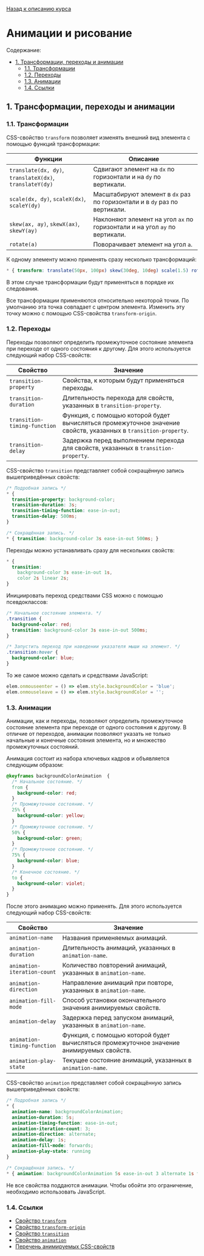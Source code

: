 [Назад к описанию курса](../../README.md)

# Анимации и рисование

Содержание:
- [1. Трансформации, переходы и анимации](#1-Трансформации-переходы-и-анимации)
  - [1.1. Трансформации](#11-Трансформации)
  - [1.2. Переходы](#12-Переходы)
  - [1.3. Анимации](#13-Анимации)
  - [1.4. Ссылки](#14-Ссылки)

## 1. Трансформации, переходы и анимации

### 1.1. Трансформации

CSS-свойство `transform` позволяет изменять внешний вид элемента с помощью функций трансформации:

| Функции                                                 | Описание                                                                   |
| ------------------------------------------------------- | -------------------------------------------------------------------------- |
| `translate(dx, dy)`, `translateX(dx)`, `translateY(dy)` | Сдвигают элемент на `dx` по горизонтали и на `dy` по вертикали.            |
| `scale(dx, dy)`, `scaleX(dx)`, `scaleY(dy)`             | Масштабируют элемент в `dx` раз по горизонтали и в `dy` раз по вертикали.  |
| `skew(ax, ay)`, `skewX(ax)`, `skewY(ay)`                | Наклоняют элемент на угол `ax` по горизонтали и на угол `ay` по вертикали. |
| `rotate(a)`                                             | Поворачивает элемент на угол `a`.                                          |

К одному элементу можно применять сразу несколько трансформаций:

```css
* { transform: translate(50px, 100px) skew(30deg, 10deg) scale(1.5) rotate(90deg); }
```

В этом случае трансформации будут применяться в порядке их следования.

Все трансформации применяются относительно некоторой точки. По умолчанию эта точка совпадает с центром элемента. Изменить эту точку можно с помощью CSS-свойства `transform-origin`.

### 1.2. Переходы

Переходы позволяют определить промежуточное состояние элемента при переходе от одного состояния к другому. Для этого используется следующий набор CSS-свойств:

| Свойство                     | Значение                                                                                                        |
| ---------------------------- | --------------------------------------------------------------------------------------------------------------- |
| `transition-property`        | Свойства, к которым будут применяться переходы.                                                                 |
| `transition-duration`        | Длительность перехода для свойств, указанных в `transition-property`.                                           |
| `transition-timing-function` | Функция, с помощью которой будет вычисляться промежуточное значение свойств, указанных в `transition-property`. |
| `transition-delay`           | Задержка перед выполнением перехода для свойств, указанных в `transition-property`.                             |

CSS-свойство `transition` представляет собой сокращённую запись вышеприведённых свойств:

```css
/* Подробная запись */
* {
  transition-property: background-color;
  transition-duration: 3s;
  transition-timing-function: ease-in-out;
  transition-delay: 500ms;
}

/* Сокращённая запись. */
* { transition: background-color 3s ease-in-out 500ms; }
```

Переходы можно устанавливать сразу для нескольких свойств:

```css
* {
  transition:
    background-color 3s ease-in-out 1s,
    color 2s linear 2s;
}
```

Инициировать переход средствами CSS можно с помощью псевдоклассов:

```css
/* Начальное состояние элемента. */
.transition {
  background-color: red;
  transition: background-color 3s ease-in-out 500ms;
}

/* Запустить переход при наведении указателя мыши на элемент. */
.transition:hover {
  background-color: blue;
}
```

То же самое можно сделать и средствами JavaScript:

```js
elem.onmouseenter = () => elem.style.backgroundColor = 'blue';
elem.onmouseleave = () => elem.style.backgroundColor = '';
```

### 1.3. Анимации

Анимации, как и переходы, позволяют определить промежуточное состояние элемента при переходе от одного состояния к другому. В отличие от переходов, анимации позволяют указать не только начальные и конечные состояния элемента, но и множество промежуточных состояний.

Анимация состоит из набора ключевых кадров и объявляется следующим образом:

```css
@keyframes backgroundColorAnimation  {
  /* Начальное состояние. */
  from {
    background-color: red;
  }
  /* Промежуточное состояние. */
  25% {
    background-color: yellow;
  }
  /* Промежуточное состояние. */
  50% {
    background-color: green;
  }
  /* Промежуточное состояние. */
  75% {
    background-color: blue;
  }
  /* Конечное состояние. */
  to {
    background-color: violet;
  }
}
```

После этого анимацию можно применять. Для этого используется следующий набор CSS-свойств:

| Свойство                    | Значение                                                                                 |
| --------------------------- | ---------------------------------------------------------------------------------------- |
| `animation-name`            | Названия применяемых анимаций.                                                           |
| `animation-duration`        | Длительность анимаций, указанных в `animation-name`.                                     |
| `animation-iteration-count` | Количество повторений анимаций, указанных в `animation-name`.                            |
| `animation-direction`       | Направление анимаций при повторе, указанных в `animation-name`.                          |
| `animation-fill-mode`       | Способ установки окончательного значения анимируемых свойств.                            |
| `animation-delay`           | Задержка перед запуском анимаций, указанных в `animation-name`.                          |
| `animation-timing-function` | Функция, с помощью которой будет вычисляться промежуточное значение анимируемых свойств. |
| `animation-play-state`      | Текущее состояние анимаций, указанных в `animation-name`.                                |

CSS-свойство `animation` представляет собой сокращённую запись вышеприведённых свойств:

```css
/* Подробная запись */
* {
  animation-name: backgroundColorAnimation;
  animation-duration: 5s;
  animation-timing-function: ease-in-out;
  animation-iteration-count: 3;
  animation-direction: alternate;
  animation-delay: 1s;
  animation-fill-mode: forwards;
  animation-play-state: running
}

/* Сокращённая запись. */
* { animation: backgroundColorAnimation 5s ease-in-out 3 alternate 1s forwards running; }
```

Не все свойства поддаются анимации. Чтобы обойти это ограничение, необходимо использовать JavaScript.

### 1.4. Ссылки

- [Свойство `transform`](https://developer.mozilla.org/en-US/docs/Web/CSS/transform)
- [Свойство `transform-origin`](https://developer.mozilla.org/en-US/docs/Web/CSS/transform-origin)
- [Свойство `transition`](https://developer.mozilla.org/ru/docs/Web/CSS/transition)
- [Свойство `animation`](https://developer.mozilla.org/ru/docs/Web/CSS/animation)
- [Перечень анимируемых CSS-свойств](https://developer.mozilla.org/en-US/docs/Web/CSS/CSS_animated_properties)